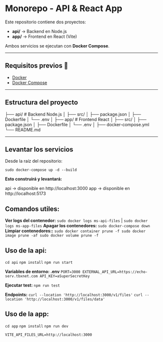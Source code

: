 # Monorepo - API & React App

Este repositorio contiene dos proyectos:
- **api/** → Backend en Node.js
- **app/** → Frontend en React (Vite)

Ambos servicios se ejecutan con **Docker Compose**.

---

## Requisitos previos 🐳

- [Docker](https://docs.docker.com/get-docker/)  
- [Docker Compose](https://docs.docker.com/compose/)

---

## Estructura del proyecto

├── api/ # Backend Node.js
│ ├── src/
│ ├── package.json
│ ├── Dockerfile
│ └── .env
│
├── app/ # Frontend React
│ ├── src/
│ ├── package.json
│ ├── Dockerfile
│ └── .env
│
├── docker-compose.yml
└── README.md

---

## Levantar los servicios

Desde la raíz del repositorio:

`sudo docker-compose up -d --build`

**Esto construirá y levantará:**

api → disponible en http://localhost:3000
app → disponible en http://localhost:5173

## Comandos utiles:

**Ver logs del contenedor:** `sudo docker logs ms-api-files` | `sudo docker logs ms-app-files`
**Apagar los contenedores:** `sudo docker-compose down`
**Limpiar contenedores::**
`
sudo docker container prune -f
sudo docker image prune -af
sudo docker volume prune -f
`

## Uso de la api:
`cd api`
`npm install`
`npm run start`

**Variables de entorno: .env**
`
PORT=3000
EXTERNAL_API_URL=https://echo-serv.tbxnet.com
API_KEY=aSuperSecretKey
`

**Ejecutar test:** `npm run test`

**Endpoints:**
`curl --location 'http://localhost:3000/v1/files'`
`curl --location 'http://localhost:3000/v1/files/data'`

## Uso de la app:
`cd app`
`npm install`
`npm run dev`

`VITE_API_FILES_URL=http://localhost:3000`

